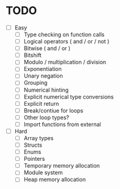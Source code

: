 # TODO

-  [ ] Easy
	- [ ] Type checking on function calls
	- [ ] Logical operators ( and / or / not )
	- [ ] Bitwise ( and / or )
	- [ ] Bitshift
	- [ ] Modulo / multiplication / division
	- [ ] Exponentiation
	- [ ] Unary negation
	- [ ] Grouping
	- [ ] Numerical hinting
	- [ ] Explicit numerical type conversions
	- [ ] Explicit return
	- [ ] Break/contiue for loops
	- [ ] Other loop types?
	- [ ] Import functions from external
- [ ] Hard
	- [ ] Array types
	- [ ] Structs
	- [ ] Enums
	- [ ] Pointers
	- [ ] Temporary memory allocation
	- [ ] Module system
	- [ ] Heap memory allocation
